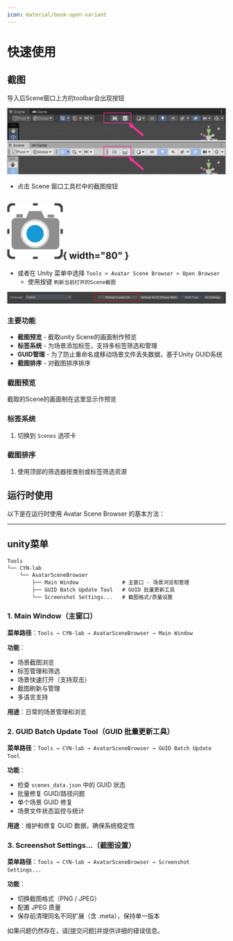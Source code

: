 ```yaml
---
icon: material/book-open-variant
---
```




# 快速使用

## 截图

导入后Scene窗口上方的toolbar会出现按钮



![工具栏截图按钮](img/toolbar01.png)
![工具栏截图按钮](img/toolbar02.png)


- 点击 Scene 窗口工具栏中的截图按钮
   
![截图按钮（亮色主题）](img/gui_Screenshot_light.png){ width="80" }
--
   - 或者在 Unity 菜单中选择 `Tools > Avatar Scene Browser > Open Browser`
       - 使用按键 `刷新当前打开的Scene截图`

   ![刷新当前打开的场景截图](img/刷新当前打开的场景截图.png)


### 主要功能

- **截图预览** - 截取unity Scene的画面制作预览
- **标签系统** - 为场景添加标签，支持多标签筛选和管理
- **GUID管理** - 为了防止重命名或移动场景文件丢失数据，基于Unity GUID系统
- **截图排序** - 对截图排序排序



### 截图预览
截取的Scene的画面制在这里显示作预览



### 标签系统

1. 切换到 `Scenes` 选项卡


### 截图排序

1. 使用顶部的筛选器按类别或标签筛选资源


## 运行时使用

以下是在运行时使用 Avatar Scene Browser 的基本方法：


--------

## unity菜单

```
Tools
└── CYN-lab
    └── AvatarSceneBrowser
        ├── Main Window              # 主窗口 - 场景浏览和管理
        ├── GUID Batch Update Tool   # GUID 批量更新工具
        └── Screenshot Settings...   # 截图格式/质量设置
```

### 1. Main Window（主窗口）
**菜单路径**：`Tools → CYN-lab → AvatarSceneBrowser → Main Window`

**功能**：
- 场景截图浏览
- 标签管理和筛选
- 场景快速打开（支持双击）
- 截图刷新与管理
- 多语言支持

**用途**：日常的场景管理和浏览

### 2. GUID Batch Update Tool（GUID 批量更新工具）
**菜单路径**：`Tools → CYN-lab → AvatarSceneBrowser → GUID Batch Update Tool`

**功能**：
- 检查 `scenes_data.json` 中的 GUID 状态
- 批量修复 GUID/路径问题
- 单个场景 GUID 修复
- 场景文件状态监控与统计

**用途**：维护和修复 GUID 数据，确保系统稳定性

### 3. Screenshot Settings...（截图设置）
**菜单路径**：`Tools → CYN-lab → AvatarSceneBrowser → Screenshot Settings...`

**功能**：
- 切换截图格式（PNG / JPEG）
- 配置 JPEG 质量
- 保存前清理同名不同扩展（含 .meta），保持单一版本








如果问题仍然存在，请[提交问题]并提供详细的错误信息。 
